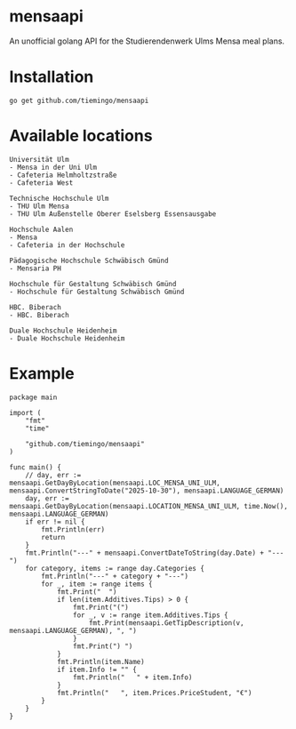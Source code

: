 # mensaapi
An unofficial golang API for the Studierendenwerk Ulms Mensa meal plans.

# Installation
`go get github.com/tiemingo/mensaapi`

# Available locations
    Universität Ulm
    - Mensa in der Uni Ulm
    - Cafeteria Helmholtzstraße
    - Cafeteria West 

    Technische Hochschule Ulm
    - THU Ulm Mensa
    - THU Ulm Außenstelle Oberer Eselsberg Essensausgabe

    Hochschule Aalen
    - Mensa
    - Cafeteria in der Hochschule

    Pädagogische Hochschule Schwäbisch Gmünd
    - Mensaria PH

    Hochschule für Gestaltung Schwäbisch Gmünd
    - Hochschule für Gestaltung Schwäbisch Gmünd

    HBC. Biberach
    - HBC. Biberach

    Duale Hochschule Heidenheim
    - Duale Hochschule Heidenheim

# Example
``` golang
package main

import (
	"fmt"
	"time"

	"github.com/tiemingo/mensaapi"
)

func main() {
	// day, err := mensaapi.GetDayByLocation(mensaapi.LOC_MENSA_UNI_ULM, mensaapi.ConvertStringToDate("2025-10-30"), mensaapi.LANGUAGE_GERMAN)
	day, err := mensaapi.GetDayByLocation(mensaapi.LOCATION_MENSA_UNI_ULM, time.Now(), mensaapi.LANGUAGE_GERMAN)
	if err != nil {
		fmt.Println(err)
		return
	}
	fmt.Println("---" + mensaapi.ConvertDateToString(day.Date) + "---")
	for category, items := range day.Categories {
		fmt.Println("---" + category + "---")
		for _, item := range items {
			fmt.Print("  ")
			if len(item.Additives.Tips) > 0 {
				fmt.Print("(")
				for _, v := range item.Additives.Tips {
					fmt.Print(mensaapi.GetTipDescription(v, mensaapi.LANGUAGE_GERMAN), ", ")
				}
				fmt.Print(") ")
			}
			fmt.Println(item.Name)
			if item.Info != "" {
				fmt.Println("	" + item.Info)
			}
			fmt.Println("	", item.Prices.PriceStudent, "€")
		}
	}
}
```